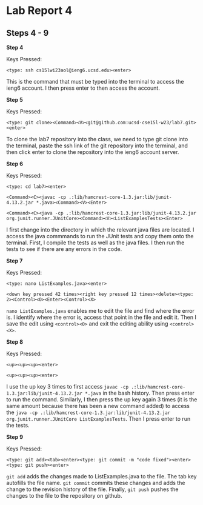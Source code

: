 # Lab Report 4
## Steps 4 - 9

**Step 4**

Keys Pressed:

```
<type: ssh cs15lwi23aol@ieng6.ucsd.edu><enter>
```

This is the command that must be typed into the terminal to access the ieng6 account. I then press enter to then access the account.

**Step 5**

Keys Pressed:

```
<type: git clone><Command><V><git@github.com:ucsd-cse15l-w23/lab7.git><enter>
```

To clone the lab7 repository into the class, we need to type git clone into the terminal, paste the ssh link of the git repository into the terminal, and then click enter to clone the repository into the ieng6 account server.

**Step 6**

Keys Pressed: 

```
<type: cd lab7><enter>

<Command><C><javac -cp .:lib/hamcrest-core-1.3.jar:lib/junit-4.13.2.jar *.java><Command><V><Enter>
  
<Command><C><java -cp .:lib/hamcrest-core-1.3.jar:lib/junit-4.13.2.jar org.junit.runner.JUnitCore><Command><V><ListExamplesTests><Enter>
```

I first change into the directory in which the relevant java files are located. I access the java commmands to run the JUnit tests and copy them onto the terminal. First, I compile the tests as well as the java files. I then run the tests to see if there are any errors in the code.

**Step 7**

Keys Pressed:

```
<type: nano ListExamples.java><enter>

<down key pressed 42 times><right key pressed 12 times><delete><type: 2><Control><O><Enter><Control><X>
```

`nano ListExamples.java` enables me to edit the file and find where the error is. I identify where the error is, access that point in the file and edit it. Then I save the edit using `<control><O>` and exit the editing ability using `<control><X>`. 

**Step 8**

Keys Pressed:

```
<up><up><up><enter>

<up><up><up><enter>
```

I use the up key 3 times to first access `javac -cp .:lib/hamcrest-core-1.3.jar:lib/junit-4.13.2.jar *.java` in the bash history. Then press enter to run the command. Similarly, I then press the up key again 3 times (it is the same amount because there has been a new command added) to access the `java -cp .:lib/hamcrest-core-1.3.jar:lib/junit-4.13.2.jar org.junit.runner.JUnitCore ListExamplesTests`. Then I press enter to run the tests.

**Step 9**

Keys Pressed:

```
<type: git add><tab><enter><type: git commit -m "code fixed"><enter><type: git push><enter>
```

`git add` adds the changes made to ListExamples.java to the file. The tab key autofills the file name. `git commit` commits these changes and adds the change to the revision history of the file. Finally, `git push` pushes the changes to the file to the repository on github.
